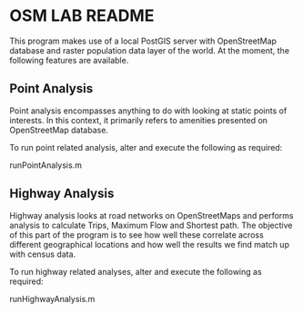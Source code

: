 # OSM LAB README #

This program makes use of a local PostGIS server with OpenStreetMap database and raster population data layer of the world. At the moment, the following features are available.

## Point Analysis ##
Point analysis encompasses anything to do with looking at static points of interests. In this context, it primarily refers to amenities presented on OpenStreetMap database.

To run point related analysis, alter and execute the following as required:

runPointAnalysis.m

## Highway Analysis ##
Highway analysis looks at road networks on OpenStreetMaps and performs analysis to calculate Trips, Maximum Flow and Shortest path. The objective of this part of the program is to see how well these correlate across different geographical locations and how well the results we find match up with census data.

To run highway related analyses, alter and execute the following as required:

runHighwayAnalysis.m